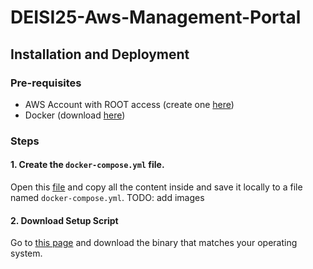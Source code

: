 # DEISI25-Aws-Management-Portal

## Installation and Deployment

### Pre-requisites
- AWS Account with ROOT access (create one [here](https://aws.amazon.com/))
- Docker (download [here](https://docs.docker.com/get-docker/))

### Steps
#### 1. Create the `docker-compose.yml` file.
Open this [file](https://raw.githubusercontent.com/al3x-13/DEISI25-Aws-Management-Portal/main/docker-compose.yml) and
copy all the content inside and save it locally to a file named `docker-compose.yml`.
TODO: add images

#### 2. Download Setup Script
Go to [this page](https://github.com/al3x-13/DEISI25-Aws-Management-Portal/releases/tag/v0.1.0) and download the binary that matches your operating system.